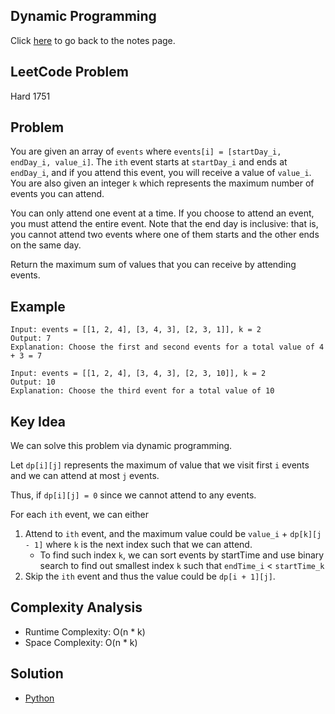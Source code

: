 ## Dynamic Programming
Click [here](../../dynamic_programming/notes.md) to go back to the notes page.

## LeetCode Problem
Hard 1751

## Problem
You are given an array of `events` where `events[i] = [startDay_i, endDay_i, value_i]`. The `ith` event starts at `startDay_i` and ends at `endDay_i`, and if you attend this event, you will receive a value of `value_i`. You are also given an integer `k` which represents the maximum number of events you can attend.

You can only attend one event at a time. If you choose to attend an event, you must attend the entire event. Note that the end day is inclusive: that is, you cannot attend two events where one of them starts and the other ends on the same day.

Return the maximum sum of values that you can receive by attending events.

## Example
```
Input: events = [[1, 2, 4], [3, 4, 3], [2, 3, 1]], k = 2
Output: 7
Explanation: Choose the first and second events for a total value of 4 + 3 = 7

Input: events = [[1, 2, 4], [3, 4, 3], [2, 3, 10]], k = 2
Output: 10
Explanation: Choose the third event for a total value of 10
```

## Key Idea
We can solve this problem via dynamic programming.

Let `dp[i][j]` represents the maximum of value that we visit first `i` events and we can attend at most `j` events.

Thus, if `dp[i][j] = 0` since we cannot attend to any events.

For each `ith` event, we can either
1. Attend to `ith` event, and the maximum value could be `value_i` + `dp[k][j - 1]` where `k` is the next index such that we can attend.
    - To find such index `k`, we can sort events by startTime and use binary search to find out smallest index `k` such that `endTime_i` < `startTime_k`
2. Skip the `ith` event and thus the value could be `dp[i + 1][j]`.

## Complexity Analysis
- Runtime Complexity: O(n * k)
- Space Complexity: O(n * k)

## Solution
- [Python](./solution.py)
